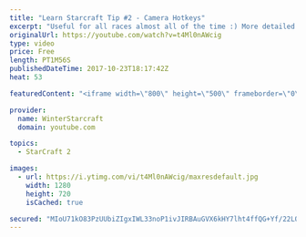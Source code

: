```yaml
---
title: "Learn Starcraft Tip #2 - Camera Hotkeys"
excerpt: "Useful for all races almost all of the time :) More detailed guides/tutorials under the learn to play starcraft playlist."
originalUrl: https://youtube.com/watch?v=t4Ml0nAWcig
type: video
price: Free
length: PT1M56S
publishedDateTime: 2017-10-23T18:17:42Z
heat: 53

featuredContent: "<iframe width=\"800\" height=\"500\" frameborder=\"0\" src=\"https://www.youtube.com/embed/t4Ml0nAWcig\" allow=\"accelerometer; autoplay; encrypted-media; gyroscope; picture-in-picture\" allowfullscreen></iframe>"

provider:
  name: WinterStarcraft
  domain: youtube.com

topics:
  - StarCraft 2

images:
  - url: https://i.ytimg.com/vi/t4Ml0nAWcig/maxresdefault.jpg
    width: 1280
    height: 720
    isCached: true

secured: "MIoU71kO83PzUUbiZIgxIWL33noP1ivJIRBAuGVX6kHY7lht4ffQG+Yf/22LOUFRTcrLhirwpWBQDOEubhyJO9sqt8TWuFWAqvfGk1q/jPnmPOAECwdhVhi+AhL7/qBAF6idx5zVh8bzu6bnqqy6aUxy+xoeiBR7+r1Jpzx22Idm1ShqieVLOw8lEaphZkjs+3EcRZCHHe0UI9cTxYWcTxlGE+vQAqjHTzCC9nUG25nBfaoUTpB9BMpohuw8etouIGLnKL6aTg4Du9KmpaAkB+gWtHtxIINuYdy8IrZgiHSS+GZScTqAif01ZKbeYSTDqPV24OdYt6+TOZzojyzlI3RIILmnecCzz5x8ivNMjQYNYIRWaJhmzV0v3+yOix48H2mmTArJH1M+4Rq14IHH8VgaulZToJtuby+02N5Yn8I=;DtR1u7oR9Eq0QiAxMilJ2Q=="
---
```


